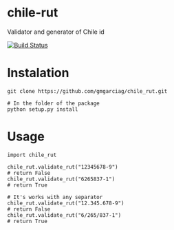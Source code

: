 # chile-rut
Validator and generator of Chile id

[![Build Status](https://travis-ci.org/gmgarciag/chile_rut.svg?branch=master)](https://travis-ci.org/gmgarciag/chile_rut)

# Instalation

```
git clone https://github.com/gmgarciag/chile_rut.git

# In the folder of the package
python setup.py install
```

# Usage

```
import chile_rut

chile_rut.validate_rut("12345678-9")
# return False
chile_rut.validate_rut("6265837-1")
# return True

# It's works with any separator
chile_rut.validate_rut("12.345.678-9")
# return False
chile_rut.validate_rut("6/265/837-1")
# return True
```